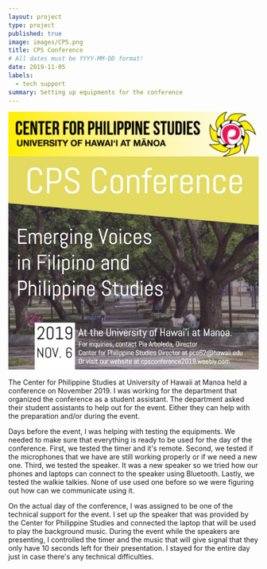 ```yaml
---
layout: project
type: project
published: true
image: images/CPS.png
title: CPS Conference
# All dates must be YYYY-MM-DD format!
date: 2019-11-05
labels:
  - tech support
summary: Setting up equipments for the conference
---
```


<img class="ui medium left floated squared image" src="../images/CPS_conference2019.jpg">

The Center for Philippine Studies at University of Hawaii at Manoa held a conference on November 2019. I was working for the department that organized the conference as a student assistant. The department asked their student assistants to help out for the event. Either they can help with the preparation and/or during the event.

Days before the event, I was helping with testing the equipments. We needed to make sure that everything is ready to be used for the day of the conference. First, we tested the timer and it's remote. Second, we tested if the microphones that we have are still working properly or if we need a new one. Third, we tested the speaker. It was a new speaker so we tried how our phones and laptops can connect to the speaker using Bluetooth. Lastly, we tested the walkie talkies. None of use used one before so we were figuring out how can we communicate using it.

On the actual day of the conference, I was assigned to be one of the technical support for the event. I set up the speaker that was provided by the Center for Philippine Studies and connected the laptop that will be used to play the background music. During the event while the speakers are presenting, I controlled the timer and the music that will give signal that they only have 10 seconds left for their presentation. I stayed for the entire day just in case there's any technical difficulties. 
